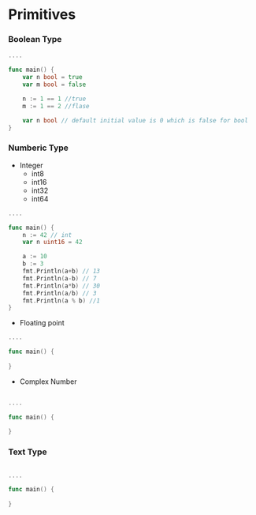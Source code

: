 # Primitives

### Boolean Type
```go
....

func main() {
    var n bool = true
    var m bool = false

    n := 1 == 1 //true
    m := 1 == 2 //flase

    var n bool // default initial value is 0 which is false for bool
}
```
### Numberic Type
- Integer
    - int8
    - int16
    - int32
    - int64
```go
....

func main() {
    n := 42 // int
    var n uint16 = 42

    a := 10
    b := 3
    fmt.Println(a+b) // 13
    fmt.Println(a-b) // 7
    fmt.Println(a*b) // 30
    fmt.Println(a/b) // 3
    fmt.Println(a % b) //1 
}

```
- Floating point
```go
....

func main() {
    
}

```
- Complex Number
```go

....

func main() {
    
}

```

### Text Type
```go

....

func main() {
    
}
```